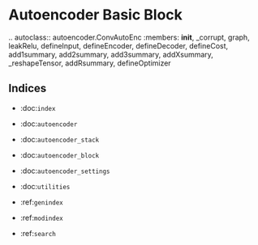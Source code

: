 Autoencoder Basic Block
=======================

.. autoclass:: autoencoder.ConvAutoEnc
   :members: __init__, _corrupt, graph, leakRelu, defineInput, defineEncoder, defineDecoder, defineCost, add1summary, add2summary, add3summary, addXsummary, _reshapeTensor, addRsummary, defineOptimizer


Indices
-------

* :doc:`index`
* :doc:`autoencoder`
* :doc:`autoencoder_stack`
* :doc:`autoencoder_block`
* :doc:`autoencoder_settings`
* :doc:`utilities`

* :ref:`genindex`
* :ref:`modindex`
* :ref:`search`
